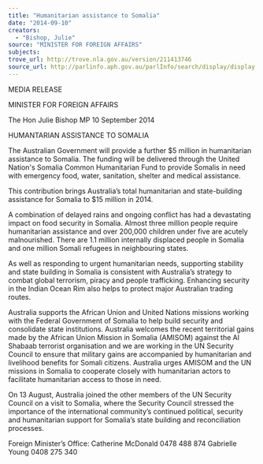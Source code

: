 ```yaml
---
title: "Humanitarian assistance to Somalia"
date: "2014-09-10"
creators:
  - "Bishop, Julie"
source: "MINISTER FOR FOREIGN AFFAIRS"
subjects:
trove_url: http://trove.nla.gov.au/version/211413746
source_url: http://parlinfo.aph.gov.au/parlInfo/search/display/display.w3p;query=Id%3A%22media/pressrel/3385481%22
---
```


 MEDIA RELEASE 

 

 MINISTER FOR FOREIGN AFFAIRS 

 The Hon Julie Bishop MP  10 September 2014   

 HUMANTARIAN ASSISTANCE TO SOMALIA    

 The Australian Government will provide a further $5 million in humanitarian assistance  to Somalia. The funding will be delivered through the United Nation's Somalia  Common Humanitarian Fund to provide Somalis in need with emergency food, water,  sanitation, shelter and medical assistance.    

 This contribution brings Australia’s total humanitarian and state-building assistance for  Somalia to $15 million in 2014.   

 A combination of delayed rains and ongoing conflict has had a devastating impact on  food security in Somalia.  Almost three million people require humanitarian assistance  and over 200,000 children under five are acutely malnourished.  There are 1.1 million  internally displaced people in Somalia and one million Somali refugees in neighbouring  states.   

 As well as responding to urgent humanitarian needs, supporting stability and state  building in Somalia is consistent with Australia’s strategy to combat global terrorism,  piracy and people trafficking.  Enhancing security in the Indian Ocean Rim also helps  to protect major Australian trading routes.   

 Australia supports the African Union and United Nations missions working with the  Federal Government of Somalia to help build security and consolidate state  institutions.  Australia welcomes the recent territorial gains made by the African Union  Mission in Somalia (AMISOM) against the Al Shabaab terrorist organisation and we  are working in the UN Security Council to ensure that military gains are accompanied  by humanitarian and livelihood benefits for Somali citizens.  Australia urges AMISOM  and the UN missions in Somalia to cooperate closely with humanitarian actors to  facilitate humanitarian access to those in need.     

 On 13 August, Australia joined the other members of the UN Security Council on a  visit to Somalia, where the Security Council stressed the importance of the  international community’s continued political, security and humanitarian support for  Somalia’s state building and reconciliation processes.     

 Foreign Minister’s Office:   Catherine McDonald 0478 488 874        Gabrielle Young 0408 275 340 


